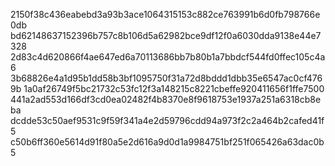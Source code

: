 2150f38c436eabebd3a93b3ace1064315153c882ce763991b6d0fb798766e0db
bd62148637152396b757c8b106d5a62982bce9df12f0a6030dda9138e44e7328
2d83c4d620866f4ae647ed6a70113686bb7b80b1a7bbdcf544fd0ffec105c4a6 
3b68826e4a1d95b1dd58b3bf1095750f31a72d8bddd1dbb35e6547ac0cf4769b
1a0af26749f5bc21732c53fc12f3a148215c8221cbeffe920411656f1ffe7500
441a2ad553d166df3cd0ea02482f4b8370e8f9618753e1937a251a6318cb8eba
dcdde53c50aef9531c9f59f341a4e2d59796cdd94a973f2c2a464b2cafed41f5
c50b6ff360e5614d91f80a5e2d616a9d0d1a9984751bf251f065426a63dac0b5

